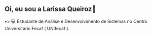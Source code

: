 ##  Oi,  eu sou a Larissa Queiroz💖

▪> 💻 Estudante de Análise e Desenvolvimento de Sistemas no Centro Universitário Fecaf ( UNIfecaf ).

  

  

  
